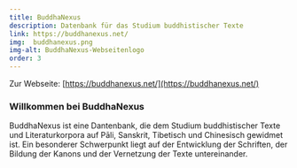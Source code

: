 ```yaml
---
title: BuddhaNexus
description: Datenbank für das Studium buddhistischer Texte
link: https://buddhanexus.net/
img:  buddhanexus.png
img-alt: BuddhaNexus-Webseitenlogo
order: 3
---
```


Zur Webseite: [https://buddhanexus.net/](https://buddhanexus.net/)

### Willkommen bei BuddhaNexus
BuddhaNexus ist eine Dantenbank, die dem Studium buddhistischer Texte und Literaturkorpora auf Pāli, Sanskrit, Tibetisch und Chinesisch gewidmet ist. Ein besonderer Schwerpunkt liegt auf der Entwicklung der Schriften, der Bildung der Kanons und der Vernetzung der Texte untereinander.


